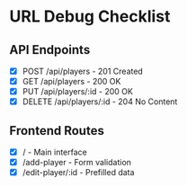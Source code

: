 # URL Debug Checklist

## API Endpoints

- [x] POST /api/players - 201 Created
- [x] GET /api/players - 200 OK
- [x] PUT /api/players/:id - 200 OK
- [x] DELETE /api/players/:id - 204 No Content

## Frontend Routes

- [x] / - Main interface
- [x] /add-player - Form validation
- [x] /edit-player/:id - Prefilled data
